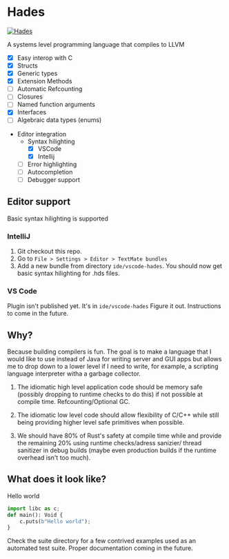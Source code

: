 # Hades
 [![Hades](https://circleci.com/gh/dhruvrajvanshi/hades-lang.svg?style=shield)](https://app.circleci.com/pipelines/github/dhruvrajvanshi/hades-lang)

A systems level programming language that compiles to LLVM

- [x] Easy interop with C
- [x] Structs
- [x] Generic types
- [x] Extension Methods
- [ ] Automatic Refcounting
- [ ] Closures
- [ ] Named function arguments
- [x] Interfaces
- [ ] Algebraic data types (enums)
- Editor integration
    - Syntax hilighting
        - [x] VSCode
        - [x] Intellij
    - [ ] Error highlighting
    - [ ] Autocompletion
    - [ ] Debugger support

## Editor support
Basic syntax hilighting is supported
### IntelliJ
1. Git checkout this repo.
2. Go to `File > Settings > Editor > TextMate bundles`
3. Add a new bundle from directory `ide/vscode-hades`.
You should now get basic syntax hilighting for .hds files.

### VS Code
Plugin isn't published yet. It's in `ide/vscode-hades` Figure it out.
Instructions to come in the future.

## Why?
Because building compilers is fun. The goal is to make a language
that I would like to use instead of Java for writing server and
GUI apps but allows me to drop down to a lower level if I
need to write, for example, a scripting language
interpreter witha a garbage collector.

1. The idiomatic high level application code should be memory
   safe (possibly dropping to runtime checks to do this) if
   not possible at compile time. Refcounting/Optional GC.
   
2. The idiomatic low level code should allow flexibility of
   C/C++ while still being providing higher level safe
   primitives when possible.
   
3. We should have 80% of Rust's safety at compile time while
   and provide the remaining 20% using runtime checks/adress sanizier/
   thread sanitizer in debug builds
   (maybe even production builds if the runtime overhead isn't too
   much).

## What does it look like?

Hello world
```python
import libc as c;
def main(): Void {
    c.puts(b"Hello world");
}
```


Check the suite directory for a few contrived examples used as an automated test suite.
Proper documentation coming in the future.

